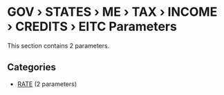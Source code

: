 # GOV › STATES › ME › TAX › INCOME › CREDITS › EITC Parameters

This section contains 2 parameters.

## Categories

- [RATE](rate/index.md) (2 parameters)
